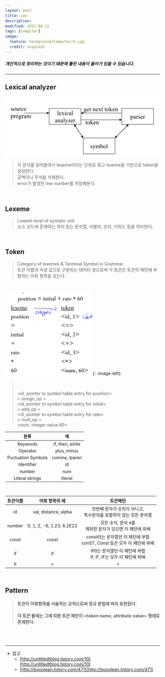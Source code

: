 ```yaml
---
layout: post
title: Lex
description:
modified: 2017-04-11
tags: [Compiler]
image:
  feature: background/Computer/4.jpg
  credit: unsplash
---
```

#####  개인적으로 정리하는 것이기 때문에 틀린 내용이 들어가 있을 수 있습니다.
---

## Lexical analyzer
![interaction](/images/compiler/interactionLex.png)

> 각 문자를 읽어들여서 lexeme이라는 단위로 묶고 lexeme을 기반으로 token을 생성한다.<br />
> 공백이나 주석을 삭제한다.<br />
> error가 발생한 line number를 저장해둔다.<br />

<br />

## Lexeme
> Lowest-level of syntatic unit<br />
> 소스 코드에 존재하는 의미 있는 문자열, 식별자, 숫자, 키워드 등을 의미한다.

<br />

## Token
> Category of lexemes & Terminal Symbol in Grammar<br />
> 토큰 이름과 속성 값으로 구분되는 데이터 쌍으로써 각 토큰은 토큰의 패턴에 부합하는 어휘 항목을 갖는다.

<br />

![lexical](/images/compiler/lexical.png){: .image-left}
> <br/><br/><id, pointer to symbol table entry for position><br />
> < assign_op ><br />
> <id, pointer to symbol table entry for initial><br />
> < add_op ><br />
> <id, pointer to symbol table entry for rate><br />
> < mult_op ><br />
> <num, integer value 60><br />

| 분류 | 예 |
|:---:|:---:|
| Keywords | if, then, while |
| Operator | plus, minus |
| Puctuation Symbols | comma, lparen |
| Identifier | id |
| number | num |
| Literal strings | literal |

<br/>

| 토큰이름 | 어휘 항목의 예 | 토큰패턴 |
|:----:|:---:|:---:|
| id | val, distance, alpha | 첫번째 문자가 숫자가 아니고, <br />특수문자를 포함하지 않는 모든 문자열 |
| number | 0, 1, 2, -6, 1.23, 6.2E22 | 모든 숫자, 문자 e를 <br />제외한 문자가 있으면 이 패턴에 위배 |
| const | const | const라는 문자열만 이 패턴에 부합 <br />conST, Const 등은 모두 이 패턴에 위배 |
| if | if | if라는 문자열만 이 패턴에 부합 <br /> If, iF, IF는 모두 이 패턴에 위배 |
| lt | < | < |

<br />

## Pattern
> #### 토큰이 어휘항목을 서술하는 규칙으로써 정규 문법에 따라 표현된다.
> #### 각 토큰 들에는 그에 따른 토큰 패턴이 <token name, attribute value> 형태로 존재한다.

<br />

<br />

---
* 참고
    * [http://untitledtblog.tistory.com/10](http://untitledtblog.tistory.com/10)
    * [http://booolean.tistory.com/471](http://booolean.tistory.com/471)
